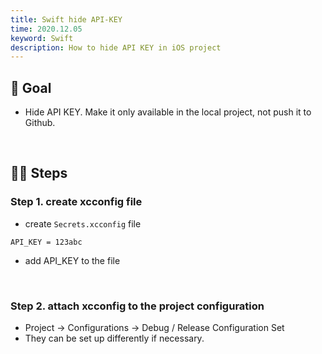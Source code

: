 ```yaml
---
title: Swift hide API-KEY
time: 2020.12.05
keyword: Swift
description: How to hide API KEY in iOS project
---
```


<WidgetsMdHeader :title="title" :time="time"></WidgetsMdHeader>

## 🎯 Goal
- Hide API KEY. Make it only available in the local project, not push it to Github.

<br/>

## 🦶🏻 Steps

### Step 1. create xcconfig file

<WidgetsMdImage img-path="gotcha" img-name="swift-hide-api-key-1.png" ></WidgetsMdImage>

- create `Secrets.xcconfig` file

```
API_KEY = 123abc
```
- add API_KEY to the file

<br/>

### Step 2. attach xcconfig to the project configuration

<WidgetsMdImage img-path="gotcha" img-name="swift-hide-api-key-2.png" ></WidgetsMdImage>

- Project -> Configurations -> Debug / Release Configuration Set
- They can be set up differently if necessary.